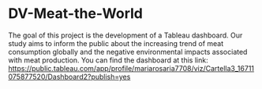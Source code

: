 # DV-Meat-the-World
The goal of this project is the development of a Tableau dashboard. Our study aims to inform the public about the increasing trend of meat consumption
globally and the negative environmental impacts associated with meat production.
You can find the dashboard at this link: https://public.tableau.com/app/profile/mariarosaria7708/viz/Cartella3_16711075877520/Dashboard2?publish=yes 
